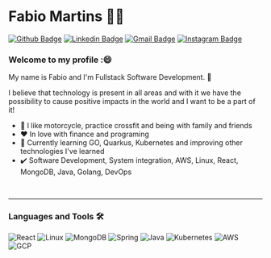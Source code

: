 # Fabio Martins :man_technologist:

[![Github Badge](https://img.shields.io/badge/-Github-000?style=flat-square&logo=Github&logoColor=white&link=https://github.com/fabiomartinsbrrj)](https://github.com/fabiomartinsbrrj)
[![Linkedin Badge](https://img.shields.io/badge/-LinkedIn-blue?style=flat-square&logo=Linkedin&logoColor=white&link=https://www.linkedin.com/in/fabio-martins-167b899/)](https://www.linkedin.com/in/fabio-martins-167b899/)
[![Gmail Badge](https://img.shields.io/badge/-Gmail-c14438?style=flat-square&logo=Gmail&logoColor=white&link=mailto:fabiomartinsbr@gmail.com)](mailto:fabiomartinsbr@gmail.com)
[![Instagram Badge](https://img.shields.io/badge/-Instagram-C13584?style=flat-square&labelColor=C13584&logo=instagram&logoColor=white&link=https://www.instagram.com/fabiomartinsbr/)](https://www.instagram.com/fabiomartinsbr/)

### Welcome to my profile :😄

My name is Fabio and I'm Fullstack Software Development. :school: 

I believe that technology is present in all areas and with it we have the possibility to cause positive impacts in the world and I want to be a part of it!

 - :deciduous_tree: I like motorcycle, practice crossfit and being with family and friends
 - :heart: In love with finance and programing
 - :blue_book: Currently learning GO, Quarkus, Kubernetes and improving other technologies I've learned
 - :heavy_check_mark: Software Development, System integration, AWS, Linux, React, MongoDB, Java, Golang, DevOps

<br/>

---

### Languages and Tools 🛠 

![React](https://img.shields.io/badge/react-%2320232a.svg?style=for-the-badge&logo=react&logoColor=%2361DAFB)
![Linux](https://img.shields.io/badge/Linux-FCC624?style=for-the-badge&logo=linux&logoColor=black)
![MongoDB](https://img.shields.io/badge/MongoDB-%234ea94b.svg?style=for-the-badge&logo=mongodb&logoColor=white)
![Spring](https://img.shields.io/badge/spring-%236DB33F.svg?style=for-the-badge&logo=spring&logoColor=white)
![Java](https://img.shields.io/badge/java-%23ED8B00.svg?style=for-the-badge&logo=java&logoColor=white)
![Kubernetes](https://img.shields.io/badge/kubernetes-%23563D7C.svg?style=for-the-badge&logo=kubernetes&logoColor=white)
![AWS](https://img.shields.io/badge/aws-%23323330.svg?style=for-the-badge&logo=amazon&logoColor=white)
![GCP](https://img.shields.io/badge/gcp-%23323330.svg?style=for-the-badge&logo=gcp&logoColor=white)
<!--
**fabiomartinsbrrj/fabiomartinsbrrj** is a ✨ _special_ ✨ repository because its `README.md` (this file) appears on your GitHub profile.

Here are some ideas to get you started:

- 🔭 I’m currently working on ...
- 🌱 I’m currently learning ...
- 👯 I’m looking to collaborate on ...
- 🤔 I’m looking for help with ...
- 💬 Ask me about ...
- 📫 How to reach me: ...
- 😄 Pronouns: ...
- ⚡ Fun fact: ...
-->
